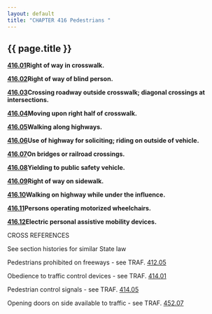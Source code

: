 ```yaml
---
layout: default 
title: "CHAPTER 416 Pedestrians "
---
```


{{ page.title }}
----------------

[**416.01**](1e3eb5b7.html)**Right of way in crosswalk.**

[**416.02**](1e4a1caa.html)**Right of way of blind person.**

[**416.03**](1e5325f0.html)**Crossing roadway outside crosswalk;
diagonal crossings at intersections.**

[**416.04**](1e610e60.html)**Moving upon right half of crosswalk.**

[**416.05**](1e679dd5.html)**Walking along highways.**

[**416.06**](1e73fbbd.html)**Use of highway for soliciting; riding on
outside of vehicle.**

[**416.07**](1e87d1f9.html)**On bridges or railroad crossings.**

[**416.08**](1e8d0251.html)**Yielding to public safety vehicle.**

[**416.09**](1e950a05.html)**Right of way on sidewalk.**

[**416.10**](1e9b838f.html)**Walking on highway while under the
influence.**

[**416.11**](1ea3f0de.html)**Persons operating motorized wheelchairs.**

[**416.12**](1eaa4e6f.html)**Electric personal assistive mobility
devices.**

CROSS REFERENCES

See section histories for similar State law

Pedestrians prohibited on freeways - see TRAF. [412.05](1d746e0b.html)

Obedience to traffic control devices - see TRAF. [414.01](1d978f1b.html)

Pedestrian control signals - see TRAF. [414.05](1dde9226.html)

Opening doors on side available to traffic - see TRAF.
[452.07](271c3698.html)
